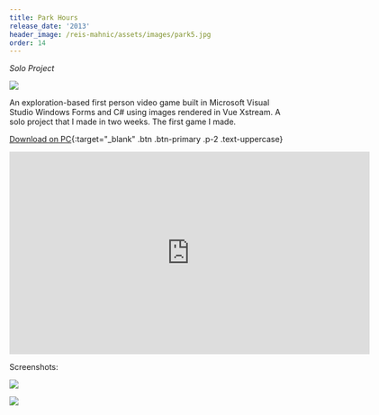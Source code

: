 ```yaml
---
title: Park Hours
release_date: '2013'
header_image: /reis-mahnic/assets/images/park5.jpg
order: 14
---
```

_Solo Project_

![](/reis-mahnic/assets/images/park2.jpg)

An exploration-based first person video game built in Microsoft Visual Studio Windows Forms and C# using images rendered in Vue Xstream. A solo project that I made in two weeks. The first game I made.


[Download on PC](https://www.dropbox.com/s/5o93wmn2aymgv2d/Park%20Hours.zip?dl=0){:target="_blank" .btn .btn-primary .p-2 .text-uppercase}

<iframe src="https://player.vimeo.com/video/139040473" width="640" height="360" frameborder="0" allow="autoplay; fullscreen" allowfullscreen></iframe>

Screenshots:

![](/reis-mahnic/assets/images/park3.jpg)

![](/reis-mahnic/assets/images/park4.jpg)
